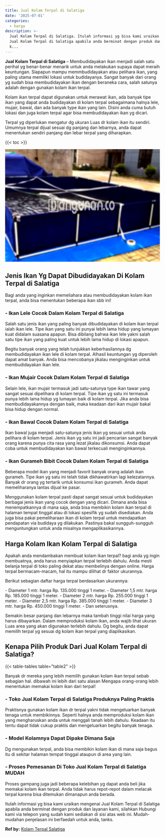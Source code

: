 ```yaml
---
title: Jual Kolam Terpal di Salatiga
date: '2025-07-01'
categories:
  - harga
description: >-
  Jual Kolam Terpal di Salatiga. Itulah informasi yg bisa kami uraikan mengenai
  Jual Kolam Terpal di Salatiga apabila anda berminat dengan produk dan layanan
  k...
---
```


**Jual Kolam Terpal di Salatiga** – Membudidayakan ikan menjadi salah satu perihal yg benar-benar menarik untuk anda melakukan supaya dapat meraih keuntungan. Siapapun mampu memmbudidayakan atau pelihara ikan, yang paling utama memiliki lokasi untuk budidayanya. Sangat banyak dari orang yg sudah bisa membudidayakan ikan dengan beraneka cara, salah satunya adalah dengan gunakan kolam ikan terpal.

Kolam ikan terpal dapat digunakan untuk merawat ikan, ada banyak tipe ikan yang dapat anda budidayakan di kolam terpal sebagaimana halnya lele, mujair, bawal, dan ada banyak type ikan yang lain. Disini anda cuma butuh lokasi dan juga kolam terpal agar bisa membudidayakan ikan yg dicari.

Terpal yg diperlukan mengatur dg ukuran Luas dr kolam ikan itu sendiri. Umumnya terpal dijual sesuai dg panjang dan lebarnya, anda dapat menentukan sendiri panjang dan lebar terpal yang diharapkan.

{{< toc >}}

![Jual Kolam Terpal di Salatiga](/images/jual-kolam-terpal-48.png)

## Jenis Ikan Yg Dapat Dibudidayakan Di Kolam Terpal di Salatiga

Bagi anda yang inginkan memeliahara atau membudidayakan kolam ikan terpal, anda bisa menentukan beberapa ikan sbb ini!

### \- Ikan Lele Cocok Dalam Kolam Terpal di Salatiga

Salah satu jenis ikan yang paling banyak dibudidayakan di kolam ikan terpal ialah ikan lele. Tipe ikan yang satu ini punyai lebih lama hidup yang lumayan kuat didalam suasana apapun. Bisa dibilang bahwa ikan lele yakni salah satu tipe ikan yang paling kuat untuk lebih lama hidup di lokasi apapun.

Begitu banyak orang yang telah tunjukkan keberhasilannya dg membudidayakan ikan lele di kolam terpal. Alhasil keuntungan yg diperoleh dapat amat banyak. Anda bisa mencobanya jikalau menginginkan untuk membudidayakan ikan lele.

### \- Ikan Mujair Cocok Dalam Kolam Terpal di Salatiga

Selain lele, ikan mujair termasuk jadi satu-satunya type ikan tawar yang sangat sesuai dipelihara di kolam terpal. Tipe ikan yg satu ini termasuk punya lebih lama hidup yg lumayan baik di kolam terpal. Jika anda bisa membudidayakannya dengan baik, maka keadaan dari ikan mujair bakal bisa hidup dengan normal.

### \- Ikan Bawal Cocok Dalam Kolam Terpal di Salatiga

Ikan bawal juga menjadi satu-satunya jenis ikan yg sesuai untuk anda pelihara di kolam terpal. Jenis ikan yg satu ini jadi pencarian sangat banyak orang karena punya cita rasa yang lezat jikalau dikonsumsi. Anda dapat coba untuk membudidayakan kan bawal terkecuali menginginkannya.

### \- Ikan Gurameh Bibit Cocok Dalam Kolam Terpal di Salatiga

Beberapa model ikan yang menjadi favorit banyak orang adalah ikan gurameh. Tipe ikan yg satu ini telah tidak dikhawatirkan lagi kelezatannya. Banyak dr orang yg tertarik untuk konsumsi ikan gurameh. Anda dapat memeliharanya lantas dijual ke pasar.

Menggunakan kolam terpal pasti dapat sangat sesuai untuk budidayakan berbagai jenis ikan yang cocok dengan yang dicari. Dimana anda bisa menempatkannya di mana saja, anda bisa membikin kolam ikan terpal di halaman tempat tinggal atau di lokasi spesifik yg sudah disediakan. Anda juga bisa pakai pemeliharaan ikan di kolam terpal untuk mendapatkan pendapatan via budidaya yg dilakukan. Pastinya bakal sungguh-sungguh menguntungkan untuk anda misalnya mengaplikasikannya.

## Harga Kolam Ikan Kolam Terpal di Salatiga

Apakah anda mendambakan membuat kolam ikan terpal? bagi anda yg ingin membuatnya, anda harus menyiapkan terpal terlebih dahulu. Anda mesti belanja terpal di toko paling dekat atau membelinya dengan online. Harga terpal bermacam-macam, hal itu mampu dilihat dr faktor ukurannya.

Berikut sebagian daftar harga terpal berdasarkan ukurannya:

\- Diameter 1 mtr. harga Rp. 135.000 tinggi 1 meter. - Diameter 1,5 mtr. harga Rp. 185.000 tinggi 1 meter. - Diameter 2 mtr. harga Rp. 255.000 tinggi 1 meter. - Diameter 2,5 mtr. harga Rp. 385.000 tinggi 1 meter. - Diameter 3 mtr. harga Rp. 450.000 tinggi 1 meter. - Dan seterusnya.

Semakin besar panjang dan lebarnya maka tambah tinggi nilai harga yang harus dibayarkan. Dalam memproduksi kolam ikan, anda wajib lihat ukuran Luas area yang akan digunakan terlebih dahulu. Dg begitu, anda dapat memilih terpal yg sesuai dg kolam ikan terpal yang diaplikasikan.

## Kenapa Pilih Produk Dari Jual Kolam Terpal di Salatiga?

{{< table-tables table="table2" >}}

Banyak dr mereka yang lebih memilih gunakan kolam ikan terpal sebab sebagian hal. dibawah ini lebih dari satu alasan Mengapa orang-orang lebih menentukan memakai kolam ikan dari terpal!

### \- Toko Jual Kolam Terpal di Salatiga Produknya Paling Praktis

Praktisnya gunakan kolam ikan dr terpal yakni tidak mengeluarkan banyak tenaga untuk membikinnya. Seperti halnya anda memproduksi kolam ikan yang mengharuskan anda untuk menggali tanah lebih dahulu. Keadaan itu tentu dapat tidak cukup praktis dan mengeluarkan begitu banyak tenaga.

### \- Model Kolamnya Dapat Dipake Dimana Saja

Dg mengunakan terpal, anda bisa membikin kolam ikan di mana saja bagus itu di sekitar halaman tempat tinggal ataupun di area yang lain.

### \- Proses Pemesanan Di Toko Jual Kolam Terpal di Salatiga MUDAH

Proses gampang juga jadi beberapa kelebihan yg dapat anda beli jika memakai kolam ikan terpal. Anda tidak harus repot-repot dalam melacak terpal karena bisa ditemukan dimanapun anda berada.

Itulah informasi yg bisa kami uraikan mengenai Jual Kolam Terpal di Salatiga apabila anda berminat dengan produk dan layanan kami, silahkan Hubungi kami via telepon yang sudah kami sediakan di sisi atas web ini. Mudah-mudahan penjelasan ini berfaedah untuk anda, tanks.

**Ref by:** [Kolam Terpal Salatiga](https://id.wikipedia.org/wiki/Kolam)

